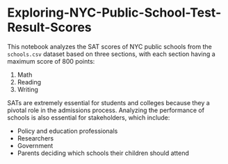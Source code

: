 # Exploring-NYC-Public-School-Test-Result-Scores
This notebook analyzes the SAT scores of NYC public schools from the `schools.csv` dataset based on three sections, with each section having a maximum score of 800 points:
1. Math
2. Reading
3. Writing

SATs are extremely essential for students and colleges because they a pivotal role in the admissions process. Analyzing the performance of schools is also essential for stakeholders, which include: 
- Policy and education professionals
- Researchers
- Government
- Parents deciding which schools their children should attend
